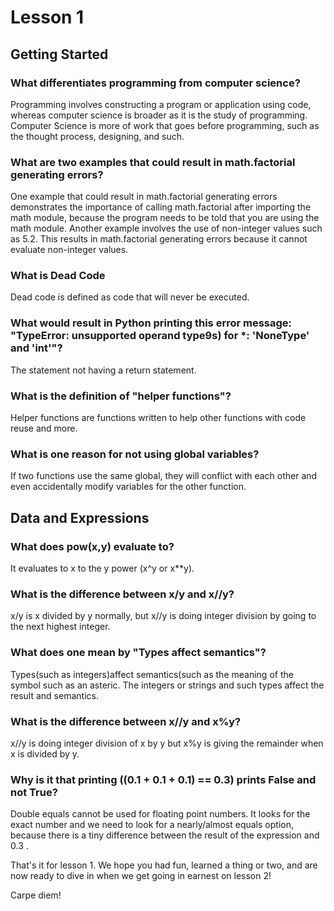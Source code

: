 
# Lesson 1
## Getting Started
### What differentiates programming from computer science?
	
Programming involves constructing a program or application using code, whereas computer science is broader as it is the study of programming. Computer Science is more of work that goes before programming, such as the thought process, designing, and such. 

### What are two examples that could result in math.factorial generating errors?

One example that could result in math.factorial generating errors demonstrates the importance of calling math.factorial after importing the math module, because the program needs to be told that you are using the math module. 
Another example involves the use of non-integer values such as 5.2. This results in math.factorial generating errors because it cannot evaluate non-integer values. 

### What is Dead Code
Dead code is defined as code that will never be executed.

### What would result in Python printing this error message:  "TypeError: unsupported operand type9s) for *: 'NoneType' and 'int'"?

The statement not having a return statement.

### What is the definition of "helper functions"?

Helper functions are functions written to help other functions with code reuse and more.

### What is one reason for not using global variables?

If two functions use the same global, they will conflict with each other and even accidentally modify variables for the other function.

## Data and Expressions

### What does pow(x,y) evaluate to?

It evaluates to x to the y power (x^y or x**y).

### What is the difference between x/y and x//y?

x/y is x divided by y normally, but x//y is doing integer division by going to the next highest integer.

### What does one mean by "Types affect semantics"?

Types(such as integers)affect semantics(such as the meaning of the symbol such as an asteric. The integers or strings and such types affect the result and semantics.

### What is the difference between x//y and x%y?

x//y is doing integer division of x by y but x%y is giving the remainder when x is divided by y.

### Why is it that printing ((0.1 + 0.1 + 0.1) == 0.3) prints False and not True?

Double equals cannot be used for floating point numbers. It looks for the exact number and we need to look for a nearly/almost equals option, because there is a tiny difference between the result of the expression and 0.3 .

That's it for lesson 1.  We hope you had fun, learned a thing or two, and are now ready to dive in when we get going in earnest on lesson 2!

Carpe diem!